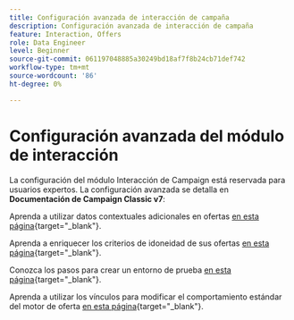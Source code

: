 ```yaml
---
title: Configuración avanzada de interacción de campaña
description: Configuración avanzada de interacción de campaña
feature: Interaction, Offers
role: Data Engineer
level: Beginner
source-git-commit: 061197048885a30249bd18af7f8b24cb71def742
workflow-type: tm+mt
source-wordcount: '86'
ht-degree: 0%

---
```


# Configuración avanzada del módulo de interacción

La configuración del módulo Interacción de Campaign está reservada para usuarios expertos. La configuración avanzada se detalla en **Documentación de Campaign Classic v7**:

Aprenda a utilizar datos contextuales adicionales en ofertas [en esta página](https://experienceleague.adobe.com/docs/campaign-classic/using/managing-offers/advanced-parameters/additional-data.html){target="_blank"}.

Aprenda a enriquecer los criterios de idoneidad de sus ofertas [en esta página](https://experienceleague.adobe.com/docs/campaign-classic/using/managing-offers/advanced-parameters/extension-example.html){target="_blank"}.

Conozca los pasos para crear un entorno de prueba  [en esta página](https://experienceleague.adobe.com/docs/campaign-classic/using/managing-offers/advanced-parameters/creating-a-test-environment.html){target="_blank"}.

Aprenda a utilizar los vínculos para modificar el comportamiento estándar del motor de oferta [en esta página](https://experienceleague.adobe.com/docs/campaign-classic/using/managing-offers/advanced-parameters/hooks.html){target="_blank"}.

